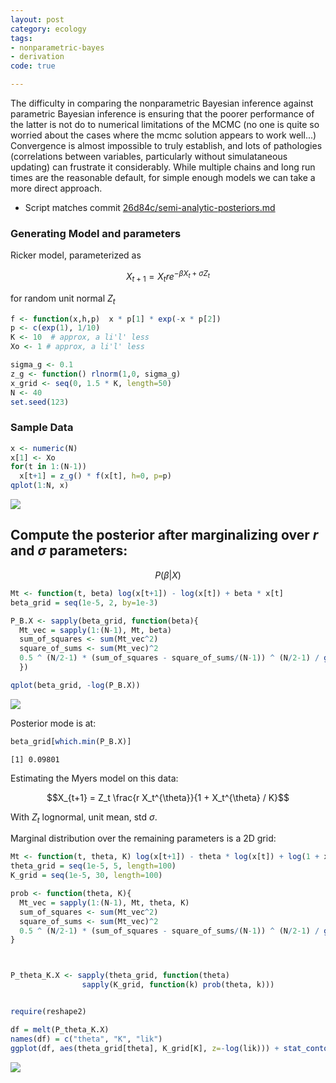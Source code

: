 ```yaml
---
layout: post
category: ecology
tags: 
- nonparametric-bayes
- derivation
code: true

---
```



The difficulty in comparing the nonparametric Bayesian inference against
parametric Bayesian inference is ensuring that the poorer performance
of the latter is not do to numerical limitations of the MCMC (no one
is quite so worried about the cases where the mcmc solution appears to
work well...)  Convergence is almost impossible to truly establish, and
lots of pathologies (correlations between variables, particularly without
simulataneous updating) can frustrate it considerably.  While multiple
chains and long run times are the reasonable default, for simple enough
models we can take a more direct approach.

* Script matches commit [26d84c/semi-analytic-posteriors.md](https://github.com/cboettig/nonparametric-bayes/blob/26d84c5c147d853a075dc5b1c1be593a38d04f10/inst/examples/semi-analytic-posteriors.md)


### Generating Model and parameters

Ricker model, parameterized as 

$$X_{t+1} = X_t r e^{-\beta X_t + \sigma Z_t}$$

for random unit normal $Z_t$


```r
f <- function(x,h,p)  x * p[1] * exp(-x * p[2]) 
p <- c(exp(1), 1/10)
K <- 10  # approx, a li'l' less
Xo <- 1 # approx, a li'l' less
```


  

```r
sigma_g <- 0.1
z_g <- function() rlnorm(1,0, sigma_g)
x_grid <- seq(0, 1.5 * K, length=50)
N <- 40
set.seed(123)
```


### Sample Data


```r
x <- numeric(N)
x[1] <- Xo
for(t in 1:(N-1))
  x[t+1] = z_g() * f(x[t], h=0, p=p)
qplot(1:N, x)
```

![](http://farm9.staticflickr.com/8279/8962756154_f2a4fa4257_o.png) 


## Compute the posterior after marginalizing over $r$ and $\sigma$ parameters:


$$P(\beta | X) $$


```r
Mt <- function(t, beta) log(x[t+1]) - log(x[t]) + beta * x[t]
beta_grid = seq(1e-5, 2, by=1e-3)

P_B.X <- sapply(beta_grid, function(beta){
  Mt_vec = sapply(1:(N-1), Mt, beta)
  sum_of_squares <- sum(Mt_vec^2)
  square_of_sums <- sum(Mt_vec)^2
  0.5 ^ (N/2-1) * (sum_of_squares - square_of_sums/(N-1)) ^ (N/2-1) / gamma(N/2-1)
  })

qplot(beta_grid, -log(P_B.X))
```

![](http://farm4.staticflickr.com/3800/8962756744_a8e8471f32_o.png) 


Posterior mode is at: 

```r
beta_grid[which.min(P_B.X)]
```

```
[1] 0.09801
```


Estimating the Myers model on this data:

$$X_{t+1} = Z_t \frac{r X_t^{\theta}}{1 + X_t^{\theta} / K}$$

With $Z_t$ lognormal, unit mean, std $\sigma$.  



Marginal distribution over the remaining parameters is a 2D grid: 

```r
Mt <- function(t, theta, K) log(x[t+1]) - theta * log(x[t]) + log(1 + x[t] ^ theta / K) 
theta_grid = seq(1e-5, 5, length=100)
K_grid = seq(1e-5, 30, length=100)

prob <- function(theta, K){
  Mt_vec = sapply(1:(N-1), Mt, theta, K)
  sum_of_squares <- sum(Mt_vec^2)
  square_of_sums <- sum(Mt_vec)^2
  0.5 ^ (N/2-1) * (sum_of_squares - square_of_sums/(N-1)) ^ (N/2-1) / gamma(N/2-1)
}



P_theta_K.X <- sapply(theta_grid, function(theta)
                sapply(K_grid, function(k) prob(theta, k)))


require(reshape2)
```


```r
df = melt(P_theta_K.X)
names(df) = c("theta", "K", "lik")
ggplot(df, aes(theta_grid[theta], K_grid[K], z=-log(lik))) + stat_contour(aes(color=..level..), binwidth=3)
```

![](http://farm3.staticflickr.com/2806/8961561559_66a72a0ecc_o.png) 













